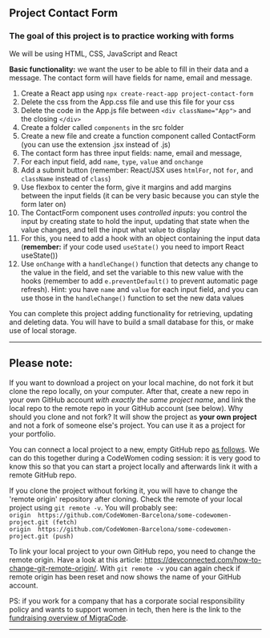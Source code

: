 ## Project Contact Form

### The goal of this project is to practice working with forms

We will be using HTML, CSS, JavaScript and React

**Basic functionality:** we want the user to be able to fill in their data and a message. The contact form will have fields for name, email and message. 

1. Create a React app using `npx create-react-app project-contact-form`
1. Delete the css from the App.css file and use this file for your css
1. Delete the code in the App.js file between `<div className="App">` and the closing `</div>`
1. Create a folder called `components` in the src folder
1. Create a new file and create a function component called ContactForm (you can use the extension .jsx instead of .js)
1. The contact form has three input fields: name, email and message,
1. For each input field, add `name`, `type`, `value` and `onchange`
1. Add a submit button (remember: React/JSX uses `htmlFor`, not `for`, and `className` instead of `class`)
1. Use flexbox to center the form, give it margins and add margins between the input fields (it can be very basic because you can style the form later on)
1. The ContactForm component uses *controlled inputs*: you control the input by creating state to hold the input, updating that state when the value changes, and tell the input what value to display
1. For this, you need to add a hook with an object containing the input data (**remember:** if your code used `useState()` you need to import React useState())
1. Use `onChange` with a `handleChange()` function that detects any change to the value in the field, and set the variable to this new value with the hooks (remember to add `e.preventDefault()` to prevent automatic page refresh). Hint: you have `name` and `value` for each input field, and you can use those in the `handleChange()` function to set the new data values

You can complete this project adding functionality for retrieving, updating and deleting data. You will have to build a small database for this, or make use of local storage.

---

## Please note:
If you want to download a project on your local machine, do not fork it but clone the repo locally, on your computer. After that, create a new repo in your own GitHub account *with exactly the same project name*, and link the local repo to the remote repo in your GitHub account (see below). Why should you clone and not fork? It will show the project as **your own project** and not a fork of someone else's project. You can use it as a project for your portfolio.

You can connect a local project to a new, empty GitHub repo [as follows](https://docs.github.com/en/github/importing-your-projects-to-github/adding-an-existing-project-to-github-using-the-command-line). We can do this together during a CodeWomen coding session: it is very good to know this so that you can start a project locally and afterwards link it with a remote GitHub repo.

If you clone the project without forking it, you will have to change the 'remote origin' repository after cloning. Check the remote of your local project using `git remote -v`. You will probably see:  
`origin  https://github.com/CodeWomen-Barcelona/some-codewomen-project.git (fetch)`  
`origin  https://github.com/CodeWomen-Barcelona/some-codewomen-project.git (push)`

To link your local project to your own GitHub repo, you need to change the remote origin. Have a look at this article: https://devconnected.com/how-to-change-git-remote-origin/. With `git remote -v` you can again check if remote origin has been reset and now shows the name of your GitHub account.

PS: if you work for a company that has a corporate social responsibility policy and wants to support women in tech, then here is the link to the [fundraising overview of MigraCode](https://docs.google.com/spreadsheets/d/1Zs-Mmi39bcjVw2U-iEQWSHSjkb-EmET-j1WB2oJF45Q/edit#gid=0).

---
